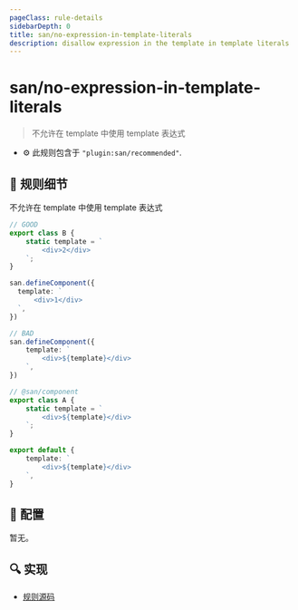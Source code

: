 ```yaml
---
pageClass: rule-details
sidebarDepth: 0
title: san/no-expression-in-template-literals
description: disallow expression in the template in template literals
---
```

# san/no-expression-in-template-literals
> 不允许在 template 中使用 template 表达式

- :gear: 此规则包含于 `"plugin:san/recommended"`.

## :book: 规则细节

不允许在 template 中使用 template 表达式

```typescript
// GOOD
export class B {
    static template = `
        <div>2</div>
    `;
}

san.defineComponent({
  template: `
      <div>1</div>
  `,
})

// BAD
san.defineComponent({
    template: `
        <div>${template}</div>
    `,
})

// @san/component
export class A {
    static template = `
        <div>${template}</div>
    `;
}

export default {
    template: `
        <div>${template}</div>
    `,
}
```

## :wrench: 配置
暂无。

## :mag: 实现

- [规则源码](https://github.com/ecomfe/eslint-plugin-san/blob/main/lib/rules/no-expression-in-template-literals.js)
